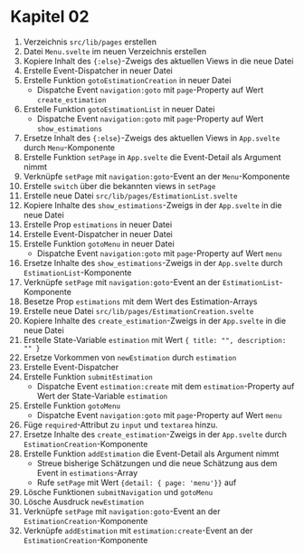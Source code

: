 # Kapitel 02

1. Verzeichnis `src/lib/pages` erstellen
2. Datei `Menu.svelte` im neuen Verzeichnis erstellen
3. Kopiere Inhalt des `{:else}`-Zweigs des aktuellen Views in die neue Datei
4. Erstelle Event-Dispatcher in neuer Datei
5. Erstelle Funktion `gotoEstimationCreation` in neuer Datei
   - Dispatche Event `navigation:goto` mit `page`-Property auf Wert `create_estimation`
6. Erstelle Funktion `gotoEstimationList` in neuer Datei
   - Dispatche Event `navigation:goto` mit `page`-Property auf Wert `show_estimations`
7. Ersetze Inhalt des `{:else}`-Zweigs des aktuellen Views in `App.svelte` durch `Menu`-Komponente
8. Erstelle Funktion `setPage` in `App.svelte` die Event-Detail als Argument nimmt
9. Verknüpfe `setPage` mit `navigation:goto`-Event an der `Menu`-Komponente
10. Erstelle `switch` über die bekannten views in `setPage`
11. Erstelle neue Datei `src/lib/pages/EstimationList.svelte`
12. Kopiere Inhalte des `show_estimations`-Zweigs in der `App.svelte` in die neue Datei
13. Erstelle Prop `estimations` in neuer Datei
14. Erstelle Event-Dispatcher in neuer Datei
15. Erstelle Funktion `gotoMenu` in neuer Datei
    - Dispatche Event `navigation:goto` mit `page`-Property auf Wert `menu`
16. Ersetze Inhalte des `show_estimations`-Zweigs in der `App.svelte` durch `EstimationList`-Komponente
17. Verknüpfe `setPage` mit `navigation:goto`-Event an der `EstimationList`-Komponente
18. Besetze Prop `estimations` mit dem Wert des Estimation-Arrays
19. Erstelle neue Datei `src/lib/pages/EstimationCreation.svelte`
20. Kopiere Inhalte des `create_estimation`-Zweigs in der `App.svelte` in die neue Datei
21. Erstelle State-Variable `estimation` mit Wert `{ title: "", description: "" }`
22. Ersetze Vorkommen von `newEstimation` durch `estimation`
23. Erstelle Event-Dispatcher
24. Erstelle Funktion `submitEstimation`
    - Dispatche Event `estimation:create` mit dem `estimation`-Property auf Wert der State-Variable `estimation`
25. Erstelle Funktion `gotoMenu`
    - Dispatche Event `navigation:goto` mit `page`-Property auf Wert `menu`
26. Füge `required`-Attribut zu `input` und `textarea` hinzu.
27. Ersetze Inhalte des `create_estimation`-Zweigs in der `App.svelte` durch `EstimationCreation`-Komponente
28. Erstelle Funktion `addEstimation` die Event-Detail als Argument nimmt
    - Streue bisherige Schätzungen und die neue Schätzung aus dem Event in `estimations`-Array
    - Rufe `setPage` mit Wert `{detail: { page: 'menu'}}` auf
29. Lösche Funktionen `submitNavigation` und `gotoMenu`
30. Lösche Ausdruck `newEstimation`
31. Verknüpfe `setPage` mit `navigation:goto`-Event an der `EstimationCreation`-Komponente
31. Verknüpfe `addEstimation` mit `estimation:create`-Event an der `EstimationCreation`-Komponente